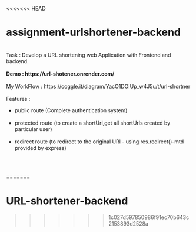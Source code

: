 <<<<<<< HEAD
# assignment-urlshortener-backend
<br>
Task : Develop a URL shortening web Application with Frontend and backend.
<br>
<br>
<strong>Demo : https://url-shotener.onrender.com/ </strong>
<br>
<br>
My WorkFlow : https://coggle.it/diagram/YacO1DOIUp_w4J5u/t/url-shortner
<br>
<br>
Features : 
<br>
<ul>
<li>public route (Complete authentication system) </li><br>
<li>protected route (to create a shortUrl,get all shortUrls created by particular user)</li><br>
<li>redirect route (to redirect to the original URl - using res.redirect()-mtd provided by express)</li><br>
</ul>
<br>

=======
# URL-shortener-backend
>>>>>>> 1c027d597850986f91ec70b643c2153893d2528a
